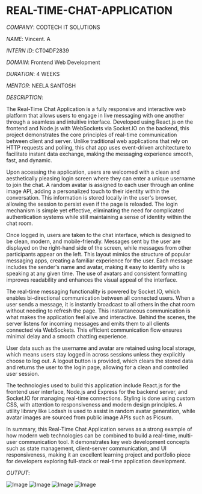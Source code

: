 # REAL-TIME-CHAT-APPLICATION

*COMPANY*: CODTECH IT SOLUTIONS

*NAME*: Vincent. A

*INTERN ID*: CT04DF2839

*DOMAIN*: Frontend Web Development

*DURATION*: 4 WEEKS

*MENTOR*: NEELA SANTOSH

*DESCRIPTION*:

The Real-Time Chat Application is a fully responsive and interactive web platform that allows users to engage in live messaging with one another through a seamless and intuitive interface. Developed using React.js on the frontend and Node.js with WebSockets via Socket.IO on the backend, this project demonstrates the core principles of real-time communication between client and server. Unlike traditional web applications that rely on HTTP requests and polling, this chat app uses event-driven architecture to facilitate instant data exchange, making the messaging experience smooth, fast, and dynamic.

Upon accessing the application, users are welcomed with a clean and aesthetically pleasing login screen where they can enter a unique username to join the chat. A random avatar is assigned to each user through an online image API, adding a personalized touch to their identity within the conversation. This information is stored locally in the user's browser, allowing the session to persist even if the page is reloaded. The login mechanism is simple yet effective, eliminating the need for complicated authentication systems while still maintaining a sense of identity within the chat room.

Once logged in, users are taken to the chat interface, which is designed to be clean, modern, and mobile-friendly. Messages sent by the user are displayed on the right-hand side of the screen, while messages from other participants appear on the left. This layout mimics the structure of popular messaging apps, creating a familiar experience for the user. Each message includes the sender's name and avatar, making it easy to identify who is speaking at any given time. The use of avatars and consistent formatting improves readability and enhances the visual appeal of the interface.

The real-time messaging functionality is powered by Socket.IO, which enables bi-directional communication between all connected users. When a user sends a message, it is instantly broadcast to all others in the chat room without needing to refresh the page. This instantaneous communication is what makes the application feel alive and interactive. Behind the scenes, the server listens for incoming messages and emits them to all clients connected via WebSockets. This efficient communication flow ensures minimal delay and a smooth chatting experience.

User data such as the username and avatar are retained using local storage, which means users stay logged in across sessions unless they explicitly choose to log out. A logout button is provided, which clears the stored data and returns the user to the login page, allowing for a clean and controlled user session.

The technologies used to build this application include React.js for the frontend user interface, Node.js and Express for the backend server, and Socket.IO for managing real-time connections. Styling is done using custom CSS, with attention to responsiveness and modern design principles. A utility library like Lodash is used to assist in random avatar generation, while avatar images are sourced from public image APIs such as Picsum.

In summary, this Real-Time Chat Application serves as a strong example of how modern web technologies can be combined to build a real-time, multi-user communication tool. It demonstrates key web development concepts such as state management, client-server communication, and UI responsiveness, making it an excellent learning project and portfolio piece for developers exploring full-stack or real-time application development.

*OUTPUT*:

![Image](https://github.com/user-attachments/assets/f45fae45-6b1a-4cb7-9105-cddeb2cb8e17)
![Image](https://github.com/user-attachments/assets/d729c120-f7e4-4c47-8b0d-26ba03b80a15)
![Image](https://github.com/user-attachments/assets/be509c39-39f1-4684-9d8b-cc1a56ad8e83)
![Image](https://github.com/user-attachments/assets/9ca18cd6-f9fc-4cb1-92e5-afc646b22db9)
